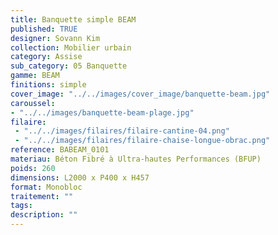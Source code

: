 ```yaml
---
title: Banquette simple BEAM 
published: TRUE
designer: Sovann Kim
collection: Mobilier urbain
category: Assise
sub_category: 05 Banquette
gamme: BEAM 
finitions: simple
cover_image: "../../images/cover_image/banquette-beam.jpg"
caroussel: 
- "../../images/banquette-beam-plage.jpg"
filaire: 
 - "../../images/filaires/filaire-cantine-04.png"
 - "../../images/filaires/filaire-chaise-longue-obrac.png"
reference: BABEAM_0101
materiau: Béton Fibré à Ultra-hautes Performances (BFUP)
poids: 260
dimensions: L2000 x P400 x H457
format: Monobloc
traitement: ""
tags: 
description: ""
---
```

